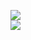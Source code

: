 [![](https://img.shields.io/badge/Made%20With-Github%20Spray-lightgrey.svg?style=for-the-badge&logo=github)](https://github.com/Annihil/github-spray#4295)  
[![](https://i.imgur.com/2DrTn0Z.gif)](https://github.com/Annihil/github-spray)